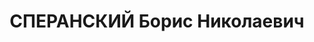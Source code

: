 ---
title: СПЕРАНСКИЙ Борис Николаевич
description: "Род. в 1895. Полковник, начальник 2-го отдела штаба Северо-Кавказского\
  \ ВО \n  Арестован 10.07.1937. Приговор: ВК ВС СССР, 14.12.1937 – ВМН. Расстрелян\
  \ 14.12.1937"
---